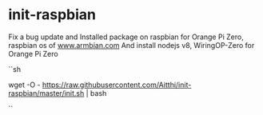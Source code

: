 # init-raspbian
Fix a bug update and Installed package on raspbian for Orange Pi Zero, raspbian os of www.armbian.com And install nodejs v8, WiringOP-Zero for Orange Pi Zero

``sh

wget -O - https://raw.githubusercontent.com/Aitthi/init-raspbian/master/init.sh | bash

``
